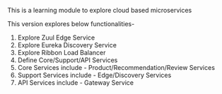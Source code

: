 This is a learning module to explore cloud based microservices

This version explores below functionalities-
1) Explore Zuul Edge Service
2) Explore Eureka Discovery Service
3) Explore Ribbon Load Balancer
4) Define Core/Support/API Services
5) Core Services include - Product/Recommendation/Review Services
6) Support Services include - Edge/Discovery Services
7) API Services include - Gateway Service